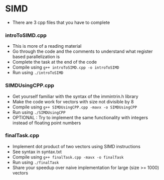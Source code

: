 # SIMD
- There are 3 cpp files that you have to complete
### introToSIMD.cpp
- This is more of a reading material
- Go through the code and the comments to understand what register based parallelization is
- Complete the task at the end of the code
- Compile using `g++ introToSIMD.cpp -o introToSIMD`
- Run using `./introToSIMD`
### SIMDUsingCPP.cpp
- Get yourself familiar with the syntax of the immintrin.h library
- Make the code work for vectors with size not divisible by 8
- Compile using `g++ SIMDUsingCPP.cpp -mavx -o SIMDUsingCPP`
- Run using `./SIMDUsingCPP`
- OPTIONAL : Try to implement the same functionality with integers instead of floating point numbers
### finalTask.cpp
- Implement dot product of two vectors using SIMD instructions
- See syntax in syntax.txt
- Compile using `g++ finalTask.cpp -mavx -o finalTask`
- Run using `./finalTask`
- Share your speedup over naive implementation for large (size >= 1000) vectors